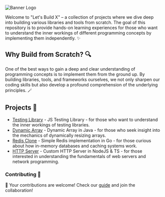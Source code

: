 ![Banner Logo](./.github/banner.png)

Welcome to "Let's Build X" – a collection of projects where we dive deep into building various libraries and tools from scratch. 
The goal of this repository is to provide hands-on learning experiences for those who want to understand the inner workings 
of different programming concepts by implementing them independently. ✨

## Why Build from Scratch? 🔍
One of the best ways to gain a deep and clear understanding of programming concepts is to implement them from the ground up. 
By building libraries, tools, and frameworks ourselves, we not only sharpen our coding skills but also develop a profound 
comprehension of the underlying principles. 🪄

## Projects 📜
- [Testing Library](https://github.com/mutasim77/lets-build-x/tree/master/testing-library) -  JS Testing Library - for those who want to understand the inner workings of testing libraries.
- [Dynamic Array](https://github.com/mutasim77/lets-build-x/tree/master/dynamic-array) -  Dynamic Array in Java - for those who seek insight into the mechanics of dynamically resizing arrays.
- [Redis Clone](https://github.com/mutasim77/lets-build-x/tree/master/redis) - Simple Redis implementation in Go - for those curious about how in-memory databases and caching systems work.
- [HTTP Server](https://github.com/mutasim77/lets-build-x/tree/master/http-server) - Custom HTTP Server in NodeJS & TS - for those interested in understanding the fundamentals of web servers and network programming.

### Contributing 🔗
🌟 Your contributions are welcome! Check our [guide](https://github.com/mutasim77/lets-build-x/blob/master/.github/CONTRIBUTING.md) and join the collaboration!
